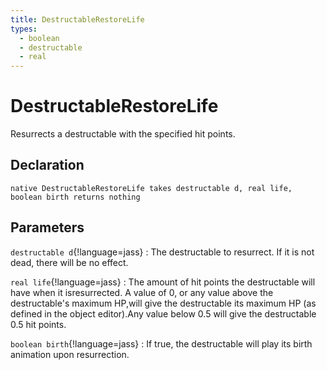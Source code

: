 ```yaml
---
title: DestructableRestoreLife
types:
  - boolean
  - destructable
  - real
---
```


# DestructableRestoreLife
Resurrects a destructable with the specified hit points.

## Declaration

```jass
native DestructableRestoreLife takes destructable d, real life, boolean birth returns nothing
```

## Parameters
`destructable d`{!language=jass}
: The destructable to resurrect. If it is not dead, there will be no effect.

`real life`{!language=jass}
: The amount of hit points the destructable will have when it isresurrected. A value of 0, or any value above the destructable's maximum HP,will give the destructable its maximum HP (as defined in the object editor).Any value below 0.5 will give the destructable 0.5 hit points.

`boolean birth`{!language=jass}
: If true, the destructable will play its birth animation upon resurrection.
